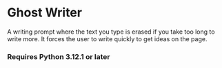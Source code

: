 # Ghost Writer
A writing prompt where the text you type is erased 
if you take too long to write more. 
It forces the user to write quickly to get ideas on 
the page.

### Requires Python 3.12.1 or later
